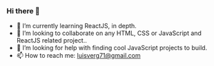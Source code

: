 ### Hi there 👋

- 🌱 I’m currently learning ReactJS, in depth.
- 👯 I’m looking to collaborate on any HTML, CSS or JavaScript and ReactJS related project..
- 🤔 I’m looking for help with finding cool JavaScript projects to build.
- 📫 How to reach me: luisverg71@gmail.com
